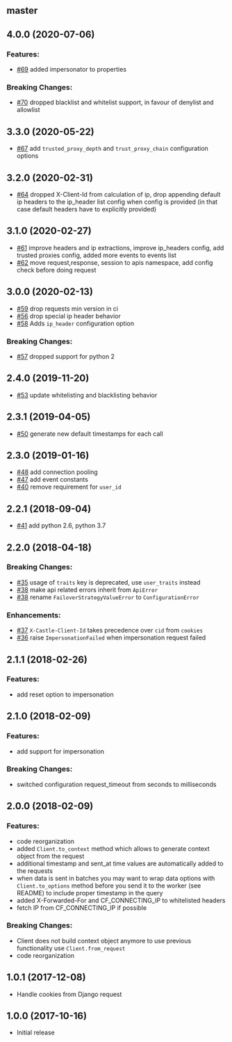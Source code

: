 ## master

## 4.0.0 (2020-07-06)

### Features:
- [#69](https://github.com/castle/castle-python/pull/69/files) added impersonator to properties

### Breaking Changes:
- [#70](https://github.com/castle/castle-python/pull/70) dropped blacklist and whitelist support, in favour of denylist and allowlist

## 3.3.0 (2020-05-22)

- [#67](https://github.com/castle/castle-python/pull/67) add `trusted_proxy_depth` and `trust_proxy_chain` configuration options

## 3.2.0 (2020-02-31)

- [#64](https://github.com/castle/castle-python/pull/64) dropped X-Client-Id from calculation of ip, drop appending default ip headers to the ip_header list config when config is provided (in that case default headers have to explicitly provided)

## 3.1.0 (2020-02-27)

- [#61](https://github.com/castle/castle-python/pull/61) improve headers and ip extractions, improve ip_headers config, add trusted proxies config, added more events to events list
- [#62](https://github.com/castle/castle-python/pull/62) move request,response, session to apis namespace, add config check before doing request

## 3.0.0 (2020-02-13)

- [#59](https://github.com/castle/castle-python/pull/59) drop requests min version in ci
- [#56](https://github.com/castle/castle-python/pull/56) drop special ip header behavior
- [#58](https://github.com/castle/castle-python/pull/58) Adds `ip_header` configuration option

### Breaking Changes:

- [#57](https://github.com/castle/castle-python/pull/57) dropped support for python 2

## 2.4.0 (2019-11-20)

- [#53](https://github.com/castle/castle-python/pull/53) update whitelisting and blacklisting behavior

## 2.3.1 (2019-04-05)

- [#50](https://github.com/castle/castle-python/pull/50) generate new default timestamps for each call

## 2.3.0 (2019-01-16)

- [#48](https://github.com/castle/castle-python/pull/48) add connection pooling
- [#47](https://github.com/castle/castle-python/pull/47) add event constants
- [#40](https://github.com/castle/castle-python/pull/40) remove requirement for `user_id`

## 2.2.1 (2018-09-04)

- [#41](https://github.com/castle/castle-python/pull/41) add python 2.6, python 3.7

## 2.2.0 (2018-04-18)

### Breaking Changes:

- [#35](https://github.com/castle/castle-python/pull/35) usage of `traits` key is deprecated, use `user_traits` instead
- [#38](https://github.com/castle/castle-python/pull/38) make api related errors inherit from `ApiError`
- [#38](https://github.com/castle/castle-python/pull/38) rename `FailoverStrategyValueError` to `ConfigurationError`

### Enhancements:

- [#37](https://github.com/castle/castle-python/pull/37) `X-Castle-Client-Id` takes precedence over `cid` from `cookies`
- [#36](https://github.com/castle/castle-python/pull/36) raise `ImpersonationFailed` when impersonation request failed

## 2.1.1 (2018-02-26)

### Features:
- add reset option to impersonation

## 2.1.0 (2018-02-09)

### Features:
- add support for impersonation

### Breaking Changes:
- switched configuration request_timeout from seconds to milliseconds

## 2.0.0 (2018-02-09)

### Features:
- code reorganization
- added `Client.to_context` method which allows to generate context object from the request
- additional timestamp and sent_at time values are automatically added to the requests
- when data is sent in batches you may want to wrap data options with `Client.to_options` method before you send it to the worker (see README) to include proper timestamp in the query
- added X-Forwarded-For and CF_CONNECTING_IP to whitelisted headers
- fetch IP from CF_CONNECTING_IP if possible

### Breaking Changes:
- Client does not build context object anymore to use previous functionality use `Client.from_request`
- code reorganization

## 1.0.1 (2017-12-08)
* Handle cookies from Django request

## 1.0.0 (2017-10-16)

* Initial release
